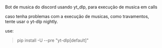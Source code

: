 Bot de musica do discord usando yt_dlp, para execução de musica em calls


caso tenha problemas com a execução de musicas, como travamentos, tente usar o yt-dlp nightly.

use:

>pip install -U --pre "yt-dlp[default]"